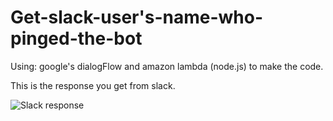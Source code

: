 # Get-slack-user's-name-who-pinged-the-bot

Using: google's dialogFlow and amazon lambda (node.js) to make the code.

This is the response you get from slack.

![Slack response](file:///Users/hassifabdulahimustafa/Desktop/Screen%20Shot%202018-06-27%20at%2015.06.24.png)
